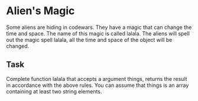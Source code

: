 # Alien's Magic

Some aliens are hiding in codewars. They have a magic that can change the time and space. The name of this magic is called lalala. The aliens will spell out the magic spell lalala, all the time and space of the object will be changed.

## Task

Complete function lalala that accepts a argument things, returns the result in accordance with the above rules. You can assume that things is an array containing at least two string elements.
